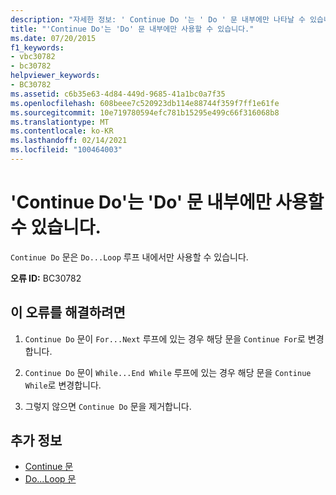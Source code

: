 ```yaml
---
description: "자세한 정보: ' Continue Do '는 ' Do ' 문 내부에만 나타날 수 있습니다."
title: "'Continue Do'는 'Do' 문 내부에만 사용할 수 있습니다."
ms.date: 07/20/2015
f1_keywords:
- vbc30782
- bc30782
helpviewer_keywords:
- BC30782
ms.assetid: c6b35e63-4d84-449d-9685-41a1bc0a7f35
ms.openlocfilehash: 608beee7c520923db114e88744f359f7ff1e61fe
ms.sourcegitcommit: 10e719780594efc781b15295e499c66f316068b8
ms.translationtype: MT
ms.contentlocale: ko-KR
ms.lasthandoff: 02/14/2021
ms.locfileid: "100464003"
---
```

# <a name="continue-do-can-only-appear-inside-a-do-statement"></a>'Continue Do'는 'Do' 문 내부에만 사용할 수 있습니다.

`Continue Do` 문은 `Do...Loop` 루프 내에서만 사용할 수 있습니다.  
  
 **오류 ID:** BC30782  
  
## <a name="to-correct-this-error"></a>이 오류를 해결하려면  
  
1. `Continue Do` 문이 `For...Next` 루프에 있는 경우 해당 문을 `Continue For`로 변경합니다.  
  
2. `Continue Do` 문이 `While...End While` 루프에 있는 경우 해당 문을 `Continue While`로 변경합니다.  
  
3. 그렇지 않으면 `Continue Do` 문을 제거합니다.  
  
## <a name="see-also"></a>추가 정보

- [Continue 문](../language-reference/statements/continue-statement.md)
- [Do...Loop 문](../language-reference/statements/do-loop-statement.md)
